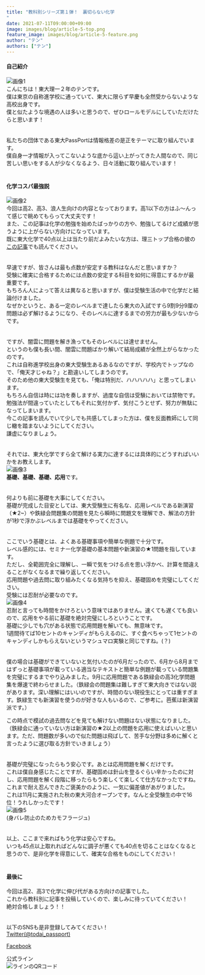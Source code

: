 ```yaml
---
title: "教科別シリーズ第１弾！　裏切らない化学
"
date: 2021-07-11T09:00:00+09:00
image: images/blog/article-5-top.png
feature_image: images/blog/article-5-feature.png
author: "テン"
authors: ["テン"]
---
```

<!--more-->
#### 自己紹介    
![画像1](/images/blog/article-5-image1.png)  
こんにちは！東大理一２年のテンです。  
僕は東京の自称進学校に通っていて、東大に限らず早慶も全然受からないような高校出身です。  
僕と似たような境遇の人は多いと思うので、ぜひロールモデルにしていただけたらと思います！  
　  

私たちの団体である東大PassPortは情報格差の是正をテーマに取り組んでいます。  
僕自身一才情報が入ってこないような底から這い上がってきた人間なので、同じ苦しい思いをする人が少なくなるよう、日々活動に取り組んでいます！  
　  
#### 化学コスパ最強説  
![画像2](/images/blog/article-5-image2.png)  
今回は高2、高3、浪人生向けの内容となっております。高1以下の方はふ〜んって感じで眺めてもらって大丈夫です！  
また、この記事は化学の勉強を始めたばっかりの方や、勉強してるけど成績が思うように上がらない方向けになっています。  
既に東大化学で40点以上は当たり前だよみたいな方は、理三トップ合格の彼の[この記事](/blog/article-4)でも読んでください。  
　  

早速ですが、皆さんは最も点数が安定する教科はなんだと思いますか？  
受験に確実に合格するためには点数の安定する科目を如何に得意にするかが最重要です。  
もちろん人によって答えは異なると思いますが、僕は受験生活の中で化学だと結論付けました。  
なぜかというと、ある一定のレベルまで達したら東大の入試ですら9割9分9厘の問題は必ず解けるようになり、そのレベルに達するまでの労力が最も少ないからです。  
　  

ですが、闇雲に問題を解き漁ってもそのレベルには達せません。  
というのも僕も長い間、闇雲に問題ばかり解いて結局成績が全然上がらなかったのです。  
これは自称進学校出身の東大受験生あるあるなのですが、学校内でトップなので、「俺天才じゃね？」と勘違いしてしまうのです。  
そのため他の東大受験生を見ても、「俺は特別だ、ハハハハハ」と思ってしまいます。  
もちろん自信は時には功を奏しますが、過度な自信は受験においては禁物です。  
勉強法が間違っていたとしてもそれに気付かず、気付こうとせず、努力が無駄になってしまいます。  
今この記事を読んでいて少しでも共感してしまった方は、僕を反面教師にして同じ轍を踏まないようにしてください。  
謙虚になりましょう。  
　  

それでは、東大化学ですら全て解ける実力に達するには具体的にどうすればいいかをお教えします。  
![画像3](/images/blog/article-5-image3.png)  
**基礎、基礎、基礎、応用**です。  
　  

何よりも前に基礎を大事にしてください。  
基礎が完成した目安としては、東大受験生に有名な、応用レベルである新演習（★2~）や鉄緑会問題集の問題を見たら瞬時に問題文を理解でき、解法の方針が1秒で浮かぶレベルまでは基礎をやってください。  
　  

ここでいう基礎とは、よくある基礎事項や簡単な例題で十分です。  
レベル感的には、セミナー化学基礎の基本問題や新演習の★1問題を指しています。  
ただし、全範囲完全に理解し、一瞬で気をつける点を思い浮かべ、計算を間違えることがなくなるまで繰り返してください。  
応用問題や過去問に取り組みたくなる気持ちを抑え、基礎固めを完璧にしてください。  
受験には忍耐が必要なのです。  
![画像4](/images/blog/article-5-image4.png)  
忍耐と言っても時間をかけろという意味ではありません。速くても遅くても良いので、応用をやる前に基礎を絶対完璧にしろということです。  
基礎に少しでも穴がある状態で応用問題を解いても、無意味です。  
1週間待てば10セントのキャンディがもらえるのに、すぐ食べちゃって1セントのキャンディしかもらえないというマシュマロ実験と同じですね。(？)  
　  

僕の場合は基礎ができていないと気付いたのが6月だったので、6月から8月まではずっと基礎事項が載っている適当なテキストと簡単な例題が載っている問題集を完璧にするまでやり込みました。9月に応用問題である鉄緑会の高3化学問題集を爆速で終わらせました。（鉄緑会の問題集は難しすぎて東大向きではない説があります。深い理解にはいいのですが、時間のない現役生にとっては重すぎます。鉄緑生でも新演習を使うのが好きな人もいるので、ご参考に。芭蕉は新演習派です。）
　  

この時点で模試の過去問などを見ても解けない問題はない状態になりました。（鉄緑会に通っていない方は新演習の★2以上の問題を応用に使えばいいと思います。ただ、問題数が多いので似た問題は飛ばして、苦手な分野は多めに解くと言ったように選び取る方針でいきましょう）  
　  

基礎が完璧になったらもう安心です。あとは応用問題を解くだけです。  
これは僕自身感じたことですが、基礎固めは針山を登るぐらい辛かったのに対し、応用問題を解く段階に移ったらもう楽しくて楽しくて仕方なかったですね。  
これまで耐え忍んできたご褒美かのように、一気に偏差値があがりました。  
これは11月に実施された秋の東大河合オープンです。なんと全受験生の中で16位！うれしかったです！  
![画像5](/images/blog/article-5-image5.jpg)  
(身バレ防止のためカモフラージュ)  
　  

以上、ここまで来ればもう化学は安心ですね。  
いつも45点以上取れればどんなに調子が悪くても40点を切ることはなくなると思うので、是非化学を得意にして、確実な合格をものにしてください！  
　  

#### 最後に  
今回は高2、高3で化学に伸び代がある方向けの記事でした。  
これから教科別に記事を投稿していくので、楽しみに待っていてください！  
絶対合格しましょう！！  
　  

以下のSNSも是非登録してみてください！  
[Twitter(@todai_passport)](https://twitter.com/todai_passport)  

[Facebook](https://www.facebook.com/people/東大-パスポート/100069837437261/)  

公式ライン  
![ラインのQRコード](/images/blog/article-1-image.png)  